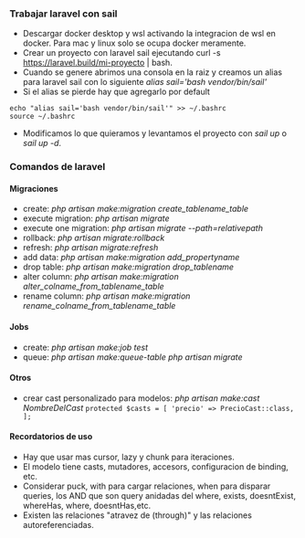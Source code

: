### Trabajar laravel con sail
+ Descargar docker desktop y wsl activando la integracion de wsl en docker. Para mac y linux solo se ocupa docker meramente.
+ Crear un proyecto con laravel sail ejecutando curl -s https://laravel.build/mi-proyecto | bash.
+ Cuando se genere abrimos una consola en la raiz y creamos un alias para laravel sail con lo siguiente *alias sail='bash vendor/bin/sail'*
+ Si el alias se pierde hay que agregarlo por default 
```
echo "alias sail='bash vendor/bin/sail'" >> ~/.bashrc
source ~/.bashrc
```
+ Modificamos lo que quieramos y levantamos el proyecto con *sail up* o *sail up -d*.

### Comandos de laravel

#### Migraciones 
+ create: *php artisan make:migration create_tablename_table*
+ execute migration: *php artisan migrate*
+ execute one migration: *php artisan migrate --path=relativepath*
+ rollback: *php artisan migrate:rollback*
+ refresh: *php artisan migrate:refresh*
+ add data: *php artisan make:migration add_propertyname*
+ drop table: *php artisan make:migration drop_tablename*
+ alter column: *php artisan make:migration alter_colname_from_tablename_table* 
+ rename column: *php artisan make:migration rename_colname_from_tablename_table*


#### Jobs
+ create: *php artisan make:job test*
+ queue: *php artisan make:queue-table* *php artisan migrate*

#### Otros
+ crear cast personalizado para modelos: *php artisan make:cast NombreDelCast*
`
    protected $casts = [
        'precio' => PrecioCast::class,
    ];
`

#### Recordatorios de uso
+ Hay que usar mas cursor, lazy y chunk para iteraciones.
+ El modelo tiene casts, mutadores, accesors, configuracion de binding, etc.
+ Considerar puck, with para cargar relaciones, when para disparar queries, los AND que son query anidadas del where, exists, doesntExist, whereHas, where, doesntHas,etc.
+ Existen las relaciones "atravez de (through)" y las relaciones autoreferenciadas.